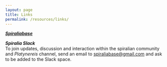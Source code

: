 ```yaml
---
layout: page
title: Links
permalink: /resources/links/
---
```



[***Spiraliabase***](https://www.spiraliabase.org/) <br>


***Spiralia Slack*** <br>
To join updates, discussion and interaction within the spiralian community and *Platynereis* channel, send an email to [spiraliabase@gmail.com](mailto:spiraliabase@gmail.com) and ask to be added to the Slack space.


